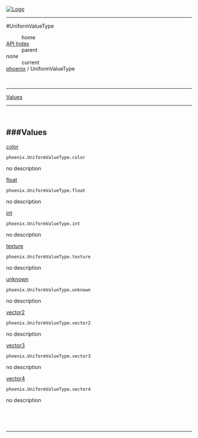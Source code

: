 
[![Logo](../../images/logo.png)](../../index.html)

---

#UniformValueType


&emsp;&emsp;&emsp;home   
[API Index](../../api/index.html#phoenix)   
&emsp;&emsp;&emsp;parent    
_none_   
&emsp;&emsp;&emsp;current    
[phoenix](./) / UniformValueType

<br/>

---


[Values](#Values)   


---

&nbsp;   

<a class="lift" name="Values" ></a>
###Values   
---
<a class="lift" name="color" href="#color">color</a>



`phoenix.UniformValueType.color`

<span class="small_desc_flat"> no description </span>   

<a class="lift" name="float" href="#float">float</a>



`phoenix.UniformValueType.float`

<span class="small_desc_flat"> no description </span>   

<a class="lift" name="int" href="#int">int</a>



`phoenix.UniformValueType.int`

<span class="small_desc_flat"> no description </span>   

<a class="lift" name="texture" href="#texture">texture</a>



`phoenix.UniformValueType.texture`

<span class="small_desc_flat"> no description </span>   

<a class="lift" name="unknown" href="#unknown">unknown</a>



`phoenix.UniformValueType.unknown`

<span class="small_desc_flat"> no description </span>   

<a class="lift" name="vector2" href="#vector2">vector2</a>



`phoenix.UniformValueType.vector2`

<span class="small_desc_flat"> no description </span>   

<a class="lift" name="vector3" href="#vector3">vector3</a>



`phoenix.UniformValueType.vector3`

<span class="small_desc_flat"> no description </span>   

<a class="lift" name="vector4" href="#vector4">vector4</a>



`phoenix.UniformValueType.vector4`

<span class="small_desc_flat"> no description </span>   

&nbsp;   



&nbsp;
&nbsp;
&nbsp;

---  


&nbsp;   
&nbsp;   